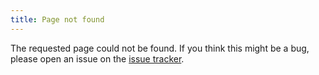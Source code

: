 ```yaml
---
title: Page not found
---
```

<!-- vale off -->

The requested page could not be found. If you think this might be a bug, please
open an issue on the [issue
tracker](https://gitlab.com/inko-lang/website/issues).

